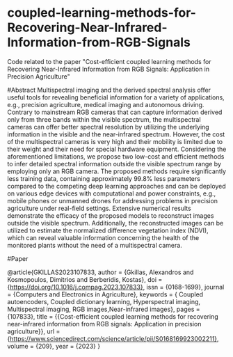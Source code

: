 # coupled-learning-methods-for-Recovering-Near-Infrared-Information-from-RGB-Signals
Code related to the paper "Cost-efficient coupled learning methods for Recovering Near-Infrared Information from RGB Signals: Application in Precision Agriculture"

#Abstract 
Multispectral imaging and the derived spectral analysis offer useful tools for revealing beneficial information for a variety of applications, e.g., precision agriculture, medical imaging and autonomous driving. Contrary to mainstream RGB cameras that can capture information derived only from three bands within the visible spectrum, the multispectral cameras can offer better spectral resolution by utilizing the underlying information in the visible and the near-infrared spectrum. However, the cost of the multispectral cameras is very high and their mobility is limited due to their weight and their need for special hardware equipment. Considering the aforementioned limitations, we propose two low-cost and efficient methods to infer detailed spectral information outside the visible spectrum range by employing only an RGB camera. The proposed methods require significantly less training data, containing approximately 99.8% less parameters compared to the competing deep learning approaches and can be deployed on various edge devices with computational and power constraints, e.g., mobile phones or unmanned drones for addressing problems in precision agriculture under real-field settings. Extensive numerical results demonstrate the efficacy of the proposed models to reconstruct images outside the visible spectrum. Additionally, the reconstructed images can be utilized to estimate the normalized difference vegetation index (NDVI), which can reveal valuable information concerning the health of the monitored plants without the need of a multispectral camera.

#Paper 

@article{GKILLAS2023107833,
author = {Gkillas, Alexandros and Kosmopoulos, Dimitrios and Berberidis, Kostas},
doi = {https://doi.org/10.1016/j.compag.2023.107833},
issn = {0168-1699},
journal = {Computers and Electronics in Agriculture},
keywords = { Coupled autoencoders, Coupled dictionary learning, Hyperspectral imaging, Multispectral imaging, RGB images,Near-infrared images},
pages = {107833},
title = {{Cost-efficient coupled learning methods for recovering near-infrared information from RGB signals: Application in precision agriculture}},
url = {https://www.sciencedirect.com/science/article/pii/S0168169923002211},
volume = {209},
year = {2023}
}
